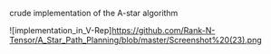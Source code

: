 crude implementation of the A-star algorithm

![implementation_in_V-Rep]https://github.com/Rank-N-Tensor/A_Star_Path_Planning/blob/master/Screenshot%20(23).png